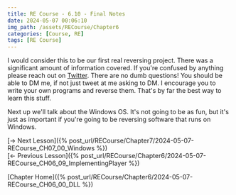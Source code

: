 ```yaml
---
title: RE Course - 6.10 - Final Notes
date: 2024-05-07 00:06:10
img_path: /assets/RECourse/Chapter6
categories: [Course, RE]
tags: [RE Course]
---
```


I would consider this to be our first real reversing project. There was a significant amount of information covered. If you're confused by anything please reach out on [Twitter](https://twitter.com/0xZ0F). There are no dumb questions! You should be able to DM me, if not just tweet at me asking to DM. I encourage you to write your own programs and reverse them. That's by far the best way to learn this stuff.

Next up we'll talk about the Windows OS. It's not going to be as fun, but it's just as important if you're going to be reversing software that runs on Windows.

[-> Next Lesson]({% post_url/RECourse/Chapter7/2024-05-07-RECourse_CH07_00_Windows %})  
[<- Previous Lesson]({% post_url/RECourse/Chapter6/2024-05-07-RECourse_CH06_09_ImplementingPlayer %})  

[Chapter Home]({% post_url/RECourse/Chapter6/2024-05-07-RECourse_CH06_00_DLL %})  
